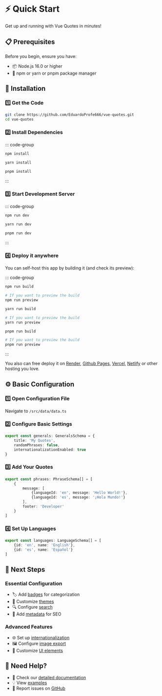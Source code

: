 # ⚡ Quick Start

Get up and running with Vue Quotes in minutes!

## 📋 Prerequisites

Before you begin, ensure you have:

- 📦 Node.js 16.0 or higher
- 🔧 npm or yarn or pnpm package manager

## 🚀 Installation

### 1️⃣ Get the Code

```bash
git clone https://github.com/EduardoProfe666/vue-quotes.git
cd vue-quotes
```

### 2️⃣ Install Dependencies

::: code-group

```bash [npm]
npm install
```

```bash [yarn]
yarn install
```

```bash [pnpm]
pnpm install
```

:::

### 3️⃣ Start Development Server

::: code-group

```bash [npm]
npm run dev
```

```bash [yarn]
yarn run dev
```

```bash [pnpm]
pnpm run dev
```
:::

### 4️⃣ Deploy it anywhere

You can self-host this app by building it (and check its preview):

::: code-group

```bash [npm]
npm run build

# If you want to preview the build
npm run preview
```

```bash [yarn]
yarn run build

# If you want to preview the build
yarn run preview
```

```bash [npm]
pnpm run build

# If you want to preview the build
pnpm run preview
```
:::

You also can free deploy it on [Render](https://render.com),
[Github Pages](https://pages.github.com/), [Vercel](https://vercel.com/),
[Netlify](https://www.netlify.com/) or other hosting you love.


## ⚙️ Basic Configuration

### 1️⃣ Open Configuration File

Navigate to `/src/data/data.ts`

### 2️⃣ Configure Basic Settings

```ts
export const generals: GeneralsSchema = {
    title: 'My Quotes',
    randomPhrases: false,
    internationalizationEnabled: true
}
```

### 3️⃣ Add Your Quotes

```ts
export const phrases: PhraseSchema[] = [
    {
        message: [
            {languageId: 'en', message: 'Hello World!'},
            {languageId: 'es', message: '¡Hola Mundo!'}
        ],
        footer: 'Developer'
    }
]
```

### 4️⃣ Set Up Languages

```ts
export const languages: LanguageSchema[] = [
    {id: 'en', name: 'English'},
    {id: 'es', name: 'Español'}
]
```

## 🎯 Next Steps

### Essential Configuration

- 🏷️ Add [badges](/config/badges) for categorization
- 🎨 Customize [themes](/config/themes)
- 🔍 Configure [search](/config/search)
- 📝 Add [metadata](/config/metadata) for SEO

### Advanced Features

- 🌐 Set up [internationalization](/config/languages)
- 🖼️ Configure [image export](/config/buttons)
- 🎯 Customize [UI elements](/config/themes)

## 🤝 Need Help?

- 📖 Check our [detailed documentation](/config/)
- 💡 View [examples](/examples)
- 🐛 Report issues on [GitHub](https://github.com/EduardoProfe666/vue-quotes/issues)